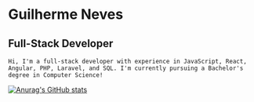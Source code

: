 # Guilherme Neves
## Full-Stack Developer

```
Hi, I'm a full-stack developer with experience in JavaScript, React, Angular, PHP, Laravel, and SQL. I'm currently pursuing a Bachelor's degree in Computer Science!
```



[![Anurag's GitHub stats](https://github-readme-stats.vercel.app/api?username=gnevez)](https://github.com/anuraghazra/github-readme-stats)

